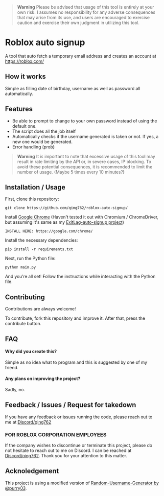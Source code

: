 > **Warning**
> Please be advised that usage of this tool is entirely at your own risk. I assumes no responsibility for any adverse consequences that may arise from its use, and users are encouraged to exercise caution and exercise their own judgment in utilizing this tool.

# Roblox auto signup

A tool that auto fetch a temporary email address and creates an account at https://roblox.com/

## How it works

Simple as filling date of birthday, username as well as password all automatically.


## Features

- Be able to prompt to change to your own password instead of using the default one.
- The script does all the job itself
- Automatically checks if the username generated is taken or not. If yes, a new one would be generated.
- Error handling (prob)

> **Warning**
> It is important to note that excessive usage of this tool may result in rate limiting by the API or, in severe cases, IP blocking. To avoid these potential consequences, it is recommended to limit the number of usage. (Maybe 5 times every 10 minutes?)
## Installation / Usage

First, clone this repository:
```shell
git clone https://github.com/qing762/roblox-auto-signup/
```
Install [Google Chrome](https://google.com/chrome/) (Haven't tested it out with Chromium / ChromeDriver, but assuming it's same as my [ExitLag-auto-signup project](https://github.com/qing762/exitlag-auto-signup))
```shell
INSTALL HERE: https://google.com/chrome/
```

Install the necessary dependencies:
```shell
pip install -r requirements.txt
```

Next, run the Python file:
```shell
python main.py
```

And you're all set! Follow the instructions while interacting with the Python file.

## Contributing

Contributions are always welcome!

To contribute, fork this repository and improve it. After that, press the contribute button.
## FAQ
#### Why did you create this?

Simple as no idea what to program and this is suggested by one of my friend.


#### Any plans on improving the project?

Sadly, no.


## Feedback / Issues / Request for takedown

If you have any feedback or issues running the code, please reach out to me at [Discord/qing762](https://discord.com/users/635765555277725696)

### FOR ROBLOX CORPORATION EMPLOYEES 

If the company wishes to discontinue or terminate this project, please do not hesitate to reach out to me on Discord. I can be reached at [Discord/qing762](https://discord.com/users/635765555277725696). Thank you for your attention to this matter.

## Acknoledgement

This project is using a modified version of [Random-Username-Generator by @purry03](https://github.com/purry03/Username-Generator/).
